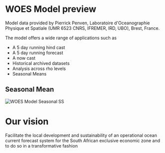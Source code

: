 # WOES Model preview

Model data provided by Pierrick Penven, Laboratoire d'Oceanographie Physique et Spatiale (UMR 6523 CNRS, IFREMER, IRD, UBO), Brest, France.

The model offers a wide range of applications such as

- A 5 day running hind cast
- A 5 day running forecast
- A now cast
- Historical archived datasets
- Analysis across rho levels
- Seasonal Means

## Seasonal Mean

![WOES Model Seasonal SS](/posts/woes-model-seasonal-ssts/charts.png 'WOES Model Seasonal SST')

# Our vision

Facilitate the local development and sustainability of an
operational ocean current forecast system for the South African exclusive economic zone and to do so in a transformative fashion
